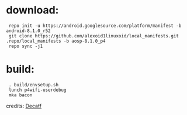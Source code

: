 # download:
     repo init -u https://android.googlesource.com/platform/manifest -b android-8.1.0_r52
     git clone https://github.com/alexoid1linuxoid/local_manifests.git .repo/local_manifests -b aosp-8.1.0_p4
     repo sync -j1
# build:
     . build/envsetup.sh
     lunch p4wifi-userdebug
     mka bacon
credits:
[Decatf](https://github.com/decatf/)
